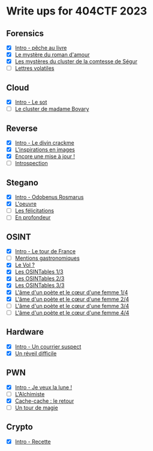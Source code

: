 # Write ups for 404CTF 2023

## Forensics
- [X] [Intro - pêche au livre](./forensics/peche_au_livre/)
- [X] [Le mystère du roman d'amour](./forensics/le_mystere_du_roman_d_amour/)
- [X] [Les mystères du cluster de la comtesse de Ségur](./forensics/les_myst%C3%A8res_du_cluster_de_la_comtesse_de_segur/)
- [ ] [Lettres volatiles](./forensics/lettres_volatiles/)

## Cloud
- [X] [Intro - Le sot](./cloud/intro_sot/)
- [ ] [Le cluster de madame Bovary](./cloud/le_cluster_de_madame_de_bovary/)

## Reverse
- [X] [Intro - Le divin crackme](./reverse/le_divin_crackme/)
- [X] [L'inspirations en images](./reverse/l_inspiration_en_images/)
- [X] [Encore une mise à jour !](./reverse/encore_une_mise_a_jour/)
- [ ] [Introspection](./reverse/introspection/)

## Stegano
- [X] [Intro - Odobenus Rosmarus](./stegano/odobenus_rosmarus/)
- [X] [L'oeuvre](./stegano/loeuvre/)
- [ ] [Les félicitations](./stegano/les_felicitations/)
- [ ] [En profondeur](./stegano/en_profondeur/)

## OSINT
- [X] [Intro - Le tour de France](./osint/intro_le_tour_de_france/)
- [ ] [Mentions gastronomiques](./osint/mentions_gastronomiques/)
- [X] [Le Vol ?](./osint/le_vol/)
- [X] [Les OSINTables 1/3](./osint/les_osintables_1/)
- [X] [Les OSINTables 2/3](./osint/les_osintables_2/)
- [X] [Les OSINTables 3/3](./osint/les_osintables_3/)
- [X] [L'âme d'un poète et le cœur d'une femme 1/4](./osint/les_osintables_1/)
- [X] [L'âme d'un poète et le cœur d'une femme 2/4](./osint/les_osintables_2/)
- [ ] [L'âme d'un poète et le cœur d'une femme 3/4](./osint/les_osintables_3/)
- [ ] [L'âme d'un poète et le cœur d'une femme 4/4](./osint/les_osintables_3/)

## Hardware
- [X] [Intro - Un courrier suspect](./hardware/intro_un_courrier_suspect/)
- [X] [Un réveil difficile](./hardware/un_reveil_difficile/)

## PWN
- [X] [Intro - Je veux la lune !](./pwn/je_veux_la_lune)
- [ ] [L'Alchimiste](./pwn/l_alchimiste)
- [X] [Cache-cache : le retour](./pwn/cache_cache_le_retour)
- [ ] [Un tour de magie](./pwn/un_tour_de_magie)

## Crypto
- [X] [Intro - Recette](./crypto/recette)
